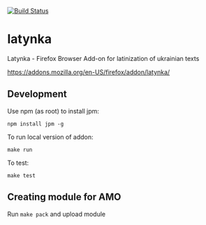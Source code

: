 [![Build Status](https://travis-ci.org/dym/latynka.svg?branch=master)](https://travis-ci.org/dym/latynka)

# latynka
Latynka - Firefox Browser Add-on for latinization of ukrainian texts

https://addons.mozilla.org/en-US/firefox/addon/latynka/

## Development

Use npm (as root) to install jpm:

`npm install jpm -g`

To run local version of addon:

`make run`

To test:

`make test`

## Creating module for AMO

Run `make pack` and upload module

